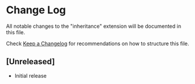 # Change Log

All notable changes to the "inheritance" extension will be documented in this file.

Check [Keep a Changelog](http://keepachangelog.com/) for recommendations on how to structure this file.

## [Unreleased]

- Initial release
